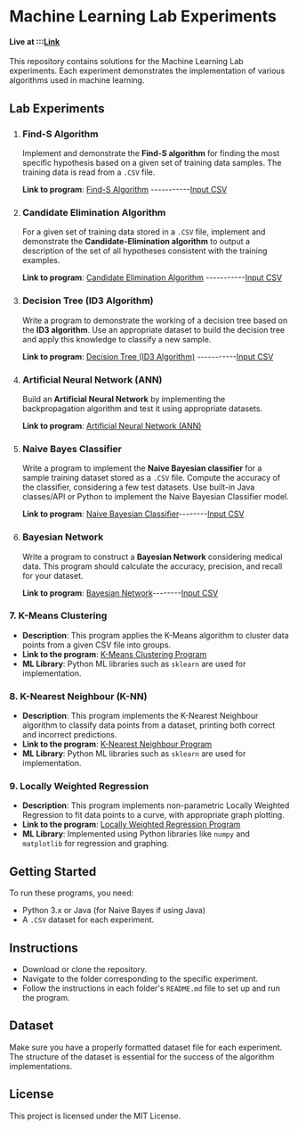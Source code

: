 # Machine Learning Lab Experiments
#### Live at :::[Link](mluvceai.netlify.app)
This repository contains solutions for the Machine Learning Lab experiments. Each experiment demonstrates the implementation of various algorithms used in machine learning.

## Lab Experiments

1. ### Find-S Algorithm
   Implement and demonstrate the **Find-S algorithm** for finding the most specific hypothesis based on a given set of training data samples. The training data is read from a `.CSV` file.

   **Link to program**: [Find-S Algorithm](Programs/first-find-s.py) -----------[Input CSV](Programs/dataset-1.csv)

2. ### Candidate Elimination Algorithm
   For a given set of training data stored in a `.CSV` file, implement and demonstrate the **Candidate-Elimination algorithm** to output a description of the set of all hypotheses consistent with the training examples.

   **Link to program**: [Candidate Elimination Algorithm](Programs/candidate.py) -----------[Input CSV](Programs/dataset-1.csv)

3. ### Decision Tree (ID3 Algorithm)
   Write a program to demonstrate the working of a decision tree based on the **ID3 algorithm**. Use an appropriate dataset to build the decision tree and apply this knowledge to classify a new sample.

   **Link to program**: [Decision Tree (ID3 Algorithm)](Programs/ID3.py) -----------[Input CSV](Programs/ID3.csv)

4. ### Artificial Neural Network (ANN)
   Build an **Artificial Neural Network** by implementing the backpropagation algorithm and test it using appropriate datasets.

   **Link to program**: [Artificial Neural Network (ANN)](Programs/ANN.py)

5. ### Naive Bayes Classifier
   Write a program to implement the **Naive Bayesian classifier** for a sample training dataset stored as a `.CSV` file. Compute the accuracy of the classifier, considering a few test datasets. Use built-in Java classes/API or Python to implement the Naive Bayesian Classifier model.

   **Link to program**: [Naive Bayesian Classifier](Programs/NaiveBayes.py)--------[Input CSV](Programs/NB.csv)
6. ### Bayesian Network
   Write a program to construct a **Bayesian Network** considering medical data. This program should calculate the accuracy, precision, and recall for your dataset.

   **Link to program**: [Bayesian Network](Programs/bayes-network.py)--------[Input CSV](Programs/network.csv)
### 7. **K-Means Clustering**
   - **Description**: This program applies the K-Means algorithm to cluster data points from a given CSV file into groups.
   - **Link to the program**: [K-Means Clustering Program](Programs/k-means-cluster.py)
   - **ML Library**: Python ML libraries such as `sklearn` are used for implementation.

### 8. **K-Nearest Neighbour (K-NN)**
   - **Description**: This program implements the K-Nearest Neighbour algorithm to classify data points from a dataset, printing both correct and incorrect predictions.
   - **Link to the program**: [K-Nearest Neighbour Program](Programs/k_nearest_neighbour.py)
   - **ML Library**: Python ML libraries such as `sklearn` are used for implementation.

### 9. **Locally Weighted Regression**
   - **Description**: This program implements non-parametric Locally Weighted Regression to fit data points to a curve, with appropriate graph plotting.
   - **Link to the program**: [Locally Weighted Regression Program](Programs/regression.py)
   - **ML Library**: Implemented using Python libraries like `numpy` and `matplotlib` for regression and graphing.

## Getting Started

To run these programs, you need:

- Python 3.x or Java (for Naive Bayes if using Java)
- A `.CSV` dataset for each experiment.

## Instructions

- Download or clone the repository.
- Navigate to the folder corresponding to the specific experiment.
- Follow the instructions in each folder's `README.md` file to set up and run the program.

## Dataset

Make sure you have a properly formatted dataset file for each experiment. The structure of the dataset is essential for the success of the algorithm implementations.

## License

This project is licensed under the MIT License.
